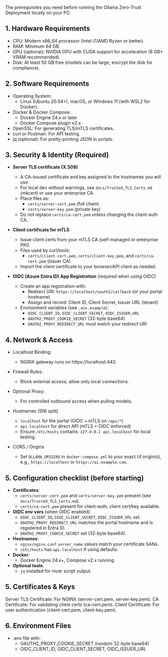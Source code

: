 The prerequisites you need before running the Ollama Zero-Trust Deployment locally on your PC:

## 1. Hardware Requirements
- CPU: Modern x86_64 processor (Intel i7/AMD Ryzen or better).
- RAM: Minimum 64 GB.
- GPU (optional): NVIDIA GPU with CUDA support for acceleration (8 GB+ VRAM recommended).
- Disk: At least 50 GB free (models can be large; encrypt the disk for compliance).

## 2. Software Requirements
- Operating System:
  - Linux (Ubuntu 20.04+), macOS, or Windows 11 (with WSL2 for Docker).
- Docker & Docker Compose:
  - Docker Engine 24.x or later
  - Docker Compose plugin v2.x
- OpenSSL: For generating TLS/mTLS certificates.
- curl or Postman: For API testing.
- jq (optional): For pretty-printing JSON in scripts.

## 3. Security & Identity (Required)
- __Server TLS certificate (X.509)__
  - A CA-issued certificate and key assigned to the hostnames you will use.
  - For local dev without warnings, see `docs/Trusted_TLS_Certs.md` (mkcert) or use your enterprise CA.
  - Place files as:
    - `certs/server-cert.pem` (full chain)
    - `certs/server-key.pem` (private key)
  - Do not replace `certs/ca-cert.pem` unless changing the client-auth CA.

- __Client certificate for mTLS__
  - Issue client certs from your mTLS CA (self-managed or enterprise PKI).
  - Files used by curl/tools:
    - `certs/client-cert.pem`, `certs/client-key.pem`, and `certs/ca-cert.pem` (issuer CA)
  - Import the client certificate to your browser/API client as needed.

- __OIDC (Azure Entra ID) App Registration__ (required when using OIDC)
  - Create an app registration with:
    - Redirect URI: `https://localhost/oauth2/callback` (or your portal hostname)
    - Assign and record: Client ID, Client Secret, Issuer URL (tenant)
  - Environment variables (see `.env.example`):
    - `OIDC_CLIENT_ID`, `OIDC_CLIENT_SECRET`, `OIDC_ISSUER_URL`
    - `OAUTH2_PROXY_COOKIE_SECRET` (32-byte base64)
    - `OAUTH2_PROXY_REDIRECT_URL` must match your redirect URI

## 4. Network & Access
- Localhost Binding:
  - NGINX gateway runs on https://localhost:443.
- Firewall Rules:
  - Block external access; allow only local connections.
- Optional Proxy:
  - For controlled outbound access when pulling models.

- Hostnames (SNI split)
  - `localhost` for the portal (OIDC + mTLS on `/api/*`)
  - `api.localhost` for direct API (mTLS + OIDC enforced)
  - Ensure `/etc/hosts` contains: `127.0.0.1 api.localhost` for local testing.

- CORS / Origins
  - Set `OLLAMA_ORIGINS` in `docker-compose.yml` to your exact UI origin(s), e.g., `https://localhost` or `https://ai.example.com`.

## 5. Configuration checklist (before starting)
- __Certificates__:
  - `certs/server-cert.pem` and `certs/server-key.pem` present (see `docs/Trusted_TLS_Certs.md`).
  - `certs/ca-cert.pem` present for client-auth; client cert/key available.
- __OIDC env vars__ (when OIDC enabled):
  - `OIDC_CLIENT_ID`, `OIDC_CLIENT_SECRET`, `OIDC_ISSUER_URL` set.
  - `OAUTH2_PROXY_REDIRECT_URL` matches the portal hostname and is registered in Entra ID.
  - `OAUTH2_PROXY_COOKIE_SECRET` set (32-byte base64).
- __Hostnames__:
  - `nginx/nginx.conf` `server_name` values match your certificate SANs.
  - `/etc/hosts` has `api.localhost` if using defaults.
- __Docker__:
  - Docker Engine 24.x+, Compose v2.x running.
- __Optional tools__:
  - `jq` installed for nicer script output.

## 5. Certificates & Keys
Server TLS Certificate: For NGINX (server-cert.pem, server-key.pem).
CA Certificate: For validating client certs (ca-cert.pem).
Client Certificate: For user authentication (client-cert.pem, client-key.pem).

## 6. Environment Files
- .env file with:
  - OAUTH2_PROXY_COOKIE_SECRET (random 32-byte base64)
  - OIDC_CLIENT_ID, OIDC_CLIENT_SECRET, OIDC_ISSUER_URL
